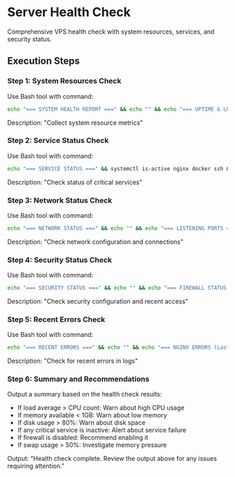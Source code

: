# Server Health Check

Comprehensive VPS health check with system resources, services, and security status.

## Execution Steps

### Step 1: System Resources Check

Use Bash tool with command:
```bash
echo "=== SYSTEM HEALTH REPORT ===" && echo "" && echo "=== UPTIME & LOAD ===" && uptime && echo "" && echo "=== CPU INFO ===" && lscpu | grep -E "^CPU\(s\)|Model name|Thread" && echo "" && echo "=== MEMORY ===" && free -h && echo "" && echo "=== SWAP ===" && swapon -s && echo "" && echo "=== DISK USAGE ===" && df -h / && echo "" && echo "=== DISK I/O (Top 5 Processes) ===" && ps aux --sort=-%cpu | head -6
```

Description: "Collect system resource metrics"

### Step 2: Service Status Check

Use Bash tool with command:
```bash
echo "=== SERVICE STATUS ===" && systemctl is-active nginx docker ssh && echo "" && echo "=== NGINX STATUS ===" && systemctl status nginx --no-pager | head -10 && echo "" && echo "=== DOCKER STATUS ===" && systemctl status docker --no-pager | head -10 && echo "" && echo "=== DOCKER CONTAINERS ===" && docker ps -a --format "table {{.Names}}\t{{.Status}}\t{{.Ports}}"
```

Description: "Check status of critical services"

### Step 3: Network Status Check

Use Bash tool with command:
```bash
echo "=== NETWORK STATUS ===" && echo "" && echo "=== LISTENING PORTS ===" && ss -tuln | grep LISTEN && echo "" && echo "=== ACTIVE CONNECTIONS ===" && ss -s && echo "" && echo "=== NETWORK INTERFACES ===" && ip -br addr
```

Description: "Check network configuration and connections"

### Step 4: Security Status Check

Use Bash tool with command:
```bash
echo "=== SECURITY STATUS ===" && echo "" && echo "=== FIREWALL STATUS ===" && ufw status || echo "Firewall not enabled" && echo "" && echo "=== RECENT LOGIN ATTEMPTS ===" && last -5 && echo "" && echo "=== FAILED LOGIN ATTEMPTS ===" && lastb -5 2>/dev/null || echo "No failed login attempts" && echo "" && echo "=== SSL CERTIFICATES ===" && certbot certificates 2>/dev/null || echo "Certbot not configured"
```

Description: "Check security configuration and recent access"

### Step 5: Recent Errors Check

Use Bash tool with command:
```bash
echo "=== RECENT ERRORS ===" && echo "" && echo "=== NGINX ERRORS (Last 10) ===" && tail -10 /var/log/nginx/error.log 2>/dev/null || echo "No Nginx errors found" && echo "" && echo "=== SYSTEM ERRORS (Last 10) ===" && journalctl -p err -n 10 --no-pager || echo "No recent system errors" && echo "" && echo "=== DOCKER ERRORS ===" && journalctl -u docker -p err -n 10 --no-pager || echo "No Docker errors"
```

Description: "Check for recent errors in logs"

### Step 6: Summary and Recommendations

Output a summary based on the health check results:

- If load average > CPU count: Warn about high CPU usage
- If memory available < 1GB: Warn about low memory
- If disk usage > 80%: Warn about disk space
- If any critical service is inactive: Alert about service failure
- If firewall is disabled: Recommend enabling it
- If swap usage > 50%: Investigate memory pressure

Output: "Health check complete. Review the output above for any issues requiring attention."
